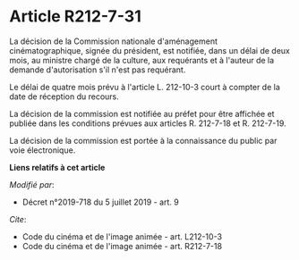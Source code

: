 # Article R212-7-31

La décision de la Commission nationale d'aménagement cinématographique, signée du président, est notifiée, dans un délai de
deux mois, au ministre chargé de la culture, aux requérants et à l'auteur de la demande d'autorisation s'il n'est pas
requérant.

Le délai de quatre mois prévu à l'article L. 212-10-3 court à compter de la date de réception du recours.

La décision de la commission est notifiée au préfet pour être affichée et publiée dans les conditions prévues aux articles R.
212-7-18 et R. 212-7-19.

La décision de la commission est portée à la connaissance du public par voie électronique.

**Liens relatifs à cet article**

_Modifié par_:

  - Décret n°2019-718 du 5 juillet 2019 - art. 9

_Cite_:

  - Code du cinéma et de l'image animée - art. L212-10-3
  - Code du cinéma et de l'image animée - art. R212-7-18
